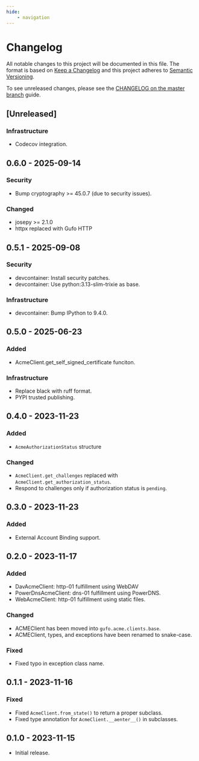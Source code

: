 ```yaml
---
hide:
    - navigation
---
```

# Changelog

All notable changes to this project will be documented in this file.
The format is based on [Keep a Changelog](https://keepachangelog.com/en/1.0.0/)
and this project adheres to [Semantic Versioning](https://semver.org/spec/v2.0.0.html).

To see unreleased changes, please see the [CHANGELOG on the master branch](https://github.com/gufolabs/gufo_acme/blob/master/CHANGELOG.md) guide.

## [Unreleased]

### Infrastructure

* Codecov integration.

## 0.6.0 - 2025-09-14

### Security

* Bump cryptography >= 45.0.7 (due to security issues).

### Changed

* josepy >= 2.1.0
* httpx replaced with Gufo HTTP

## 0.5.1 - 2025-09-08

### Security

* devcontainer: Install security patches.
* devcontainer: Use python:3.13-slim-trixie as base.

### Infrastructure

* devcontainer: Bump IPython to 9.4.0.

## 0.5.0 - 2025-06-23

### Added

* AcmeClient.get_self_signed_certificate funciton.

### Infrastructure

* Replace black with ruff format.
* PYPI trusted publishing.

## 0.4.0 - 2023-11-23

### Added

* `AcmeAuthorizationStatus` structure

### Changed

* `AcmeClient.get_challenges` replaced with `AcmeClient.get_authorization_status`.
* Respond to challenges only if authorization status is `pending`.

## 0.3.0 - 2023-11-23

### Added

* External Account Binding support.

## 0.2.0 - 2023-11-17

### Added

* DavAcmeClient: http-01 fulfillment using WebDAV
* PowerDnsAcmeClient: dns-01 fulfillment using PowerDNS.
* WebAcmeClient: http-01 fulfillment using static files.

### Changed

* ACMEClient has been moved into `gufo.acme.clients.base`.
* ACMEClient, types, and exceptions have been renamed to snake-case.

### Fixed

* Fixed typo in exception class name.

## 0.1.1 - 2023-11-16

### Fixed

* Fixed `AcmeClient.from_state()` to return a proper subclass.
* Fixed type annotation for `AcmeClient.__aenter__()` in subclasses.

## 0.1.0 - 2023-11-15

* Initial release.